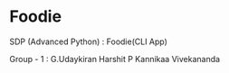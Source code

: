 # Foodie
SDP (Advanced Python)  :  Foodie(CLI App)

Group - 1  :
G.Udaykiran 
Harshit P
Kannikaa
Vivekananda



